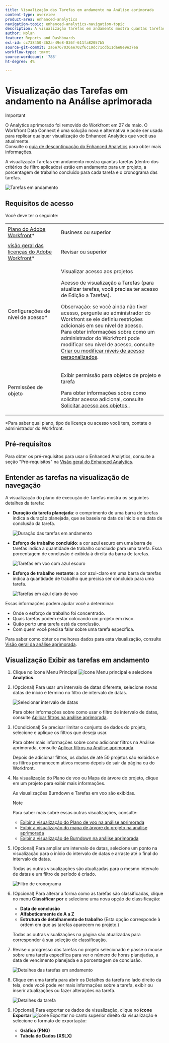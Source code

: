 ```yaml
---
title: Visualização das Tarefas em andamento na Análise aprimorada
content-type: overview
product-area: enhanced-analytics
navigation-topic: enhanced-analytics-navigation-topic
description: A visualização Tarefas em andamento mostra quantas tarefas (dentro dos critérios de filtro aplicados) estão em andamento para um projeto, a porcentagem de trabalho concluído para cada tarefa e o cronograma das tarefas.
author: Nolan
feature: Reports and Dashboards
exl-id: cc738450-362a-49e8-836f-611fa82057b5
source-git-commit: 2a6e767036ae702f6c19dc71cdb11dae8e9e37ea
workflow-type: tm+mt
source-wordcount: '788'
ht-degree: 4%

---
```


# Visualização das Tarefas em andamento na Análise aprimorada

>[!IMPORTANT]
>
>O Analytics aprimorado foi removido do Workfront em 27 de maio. O Workfront Data Connect é uma solução nova e alternativa e pode ser usada para replicar qualquer visualização do Enhanced Analytics que você usa atualmente. <br>Consulte o [guia de descontinuação do Enhanced Analytics](/help/quicksilver/product-announcements/announcements/enhanced-analytics-deprecation.md) para obter mais informações.


A visualização Tarefas em andamento mostra quantas tarefas (dentro dos critérios de filtro aplicados) estão em andamento para um projeto, a porcentagem de trabalho concluído para cada tarefa e o cronograma das tarefas.

![Tarefas em andamento](assets/tasks-in-flight-possible-replacement-350x104.png)

## Requisitos de acesso

Você deve ter o seguinte:

<table style="table-layout:auto"> 
 <col> 
 <col> 
 <tbody> 
  <tr> 
   <td role="rowheader"><a href="https://business.adobe.com/products/workfront/pricing.html" target="_blank">Plano do Adobe Workfront</a>*</td> 
   <td> <p>Business ou superior</p> </td> 
  </tr> 
  <tr> 
   <td role="rowheader"><a href="../administration-and-setup/add-users/access-levels-and-object-permissions/wf-licenses.md" class="MCXref xref">visão geral das licenças do Adobe Workfront</a>*</td> 
   <td> <p>Revisar ou superior</p> </td> 
  </tr> 
  <tr> 
   <td role="rowheader">Configurações de nível de acesso*</td> 
   <td> <p>Visualizar acesso aos projetos</p> <p>Acesso de visualização a Tarefas (para atualizar tarefas, você precisa ter acesso de Edição a Tarefas).</p> <p>Observação: se você ainda não tiver acesso, pergunte ao administrador do Workfront se ele definiu restrições adicionais em seu nível de acesso.<br>Para obter informações sobre como um administrador do Workfront pode modificar seu nível de acesso, consulte <a href="../administration-and-setup/add-users/configure-and-grant-access/create-modify-access-levels.md" class="MCXref xref">Criar ou modificar níveis de acesso personalizados</a>.</p> </td> 
  </tr> 
  <tr> 
   <td role="rowheader">Permissões de objeto</td> 
   <td> <p>Exibir permissão para objetos de projeto e tarefa</p> <p>Para obter informações sobre como solicitar acesso adicional, consulte <a href="../workfront-basics/grant-and-request-access-to-objects/request-access.md" class="MCXref xref">Solicitar acesso aos objetos </a>.</p> </td> 
  </tr> 
 </tbody> 
</table>

&#42;Para saber qual plano, tipo de licença ou acesso você tem, contate o administrador do Workfront.

## Pré-requisitos

Para obter os pré-requisitos para usar o Enhanced Analytics, consulte a seção &quot;Pré-requisitos&quot; na [Visão geral do Enhanced Analytics](../enhanced-analytics/enhanced-analytics-overview.md).

## Entender as tarefas na visualização de navegação

A visualização do plano de execução de Tarefas mostra os seguintes detalhes da tarefa:

* **Duração da tarefa planejada**: o comprimento de uma barra de tarefas indica a duração planejada, que se baseia na data de início e na data de conclusão da tarefa.

  ![Duração das tarefas em andamento](assets/tasks-in-flight-duration-350x80.png)

* **Esforço de trabalho concluído**: a cor azul escuro em uma barra de tarefas indica a quantidade de trabalho concluído para uma tarefa. Essa porcentagem de conclusão é exibida à direita da barra de tarefas.

  ![Tarefas em voo com azul escuro](assets/tasks-in-flight-dark-blue-350x35.png)

* **Esforço de trabalho restante**: a cor azul-claro em uma barra de tarefas indica a quantidade de trabalho que precisa ser concluído para uma tarefa.

  ![Tarefas em azul claro de voo](assets/tasks-in-flight-light-blue-350x35.png)

Essas informações podem ajudar você a determinar:

* Onde o esforço de trabalho foi concentrado.
* Quais tarefas podem estar colocando um projeto em risco.
* Quão perto uma tarefa está da conclusão.
* Com quem você precisa falar sobre uma tarefa específica.

Para saber como obter os melhores dados para esta visualização, consulte [Visão geral da análise aprimorada](../enhanced-analytics/enhanced-analytics-overview.md).

## Visualização Exibir as tarefas em andamento

1. Clique no ícone Menu Principal ![ícone Menu principal](assets/main-menu-icon-16x12.png) e selecione **Analytics**.
1. (Opcional) Para usar um intervalo de datas diferente, selecione novas datas de início e término no filtro de intervalo de datas.

   ![Selecionar intervalo de datas](assets/filters-select-date-range-350x344.png)

   Para obter informações sobre como usar o filtro de intervalo de datas, consulte [Aplicar filtros na análise aprimorada](../enhanced-analytics/use-enhanced-analytics-filters.md).

1. (Condicional) Se precisar limitar o conjunto de dados do projeto, selecione e aplique os filtros que deseja usar.

   Para obter mais informações sobre como adicionar filtros na Análise aprimorada, consulte [Aplicar filtros na Análise aprimorada](../enhanced-analytics/use-enhanced-analytics-filters.md).

   Depois de adicionar filtros, os dados de até 50 projetos são exibidos e os filtros permanecem ativos mesmo depois de sair da página ou do Workfront.

1. Na visualização do Plano de voo ou Mapa de árvore do projeto, clique em um projeto para exibir mais informações.

   As visualizações Burndown e Tarefas em voo são exibidas.

   >[!NOTE]
   >
   >Para saber mais sobre essas outras visualizações, consulte:
   >
   >   
   >   
   >   * [Exibir a visualização do Plano de voo na análise aprimorada](../enhanced-analytics/flight-plan-overview.md)
   >   * [Exibir a visualização do mapa de árvore do projeto na análise aprimorada](../enhanced-analytics/project-treemap-overview.md)
   >   * [Exibir a visualização de Burndown na análise aprimorada](../enhanced-analytics/burndown-overview.md)
   >   
   >

1. (Opcional) Para ampliar um intervalo de datas, selecione um ponto na visualização para o início do intervalo de datas e arraste até o final do intervalo de datas.

   Todas as outras visualizações são atualizadas para o mesmo intervalo de datas e um filtro de período é criado.

   ![Filtro de cronograma](assets/timeframe-filter-350x220.png)

1. (Opcional) Para alterar a forma como as tarefas são classificadas, clique no menu **Classificar por** e selecione uma nova opção de classificação:

   * **Data de conclusão**
   * **Alfabeticamente de A a Z**
   * **Estrutura de detalhamento de trabalho** (Esta opção corresponde à ordem em que as tarefas aparecem no projeto.)

   Todas as outras visualizações na página são atualizadas para corresponder à sua seleção de classificação.

1. Revise o progresso das tarefas no projeto selecionado e passe o mouse sobre uma tarefa específica para ver o número de horas planejadas, a data de vencimento planejada e a porcentagem de conclusão.

   ![Detalhes das tarefas em andamento](assets/tasks-in-flight-task-details-350x242.png)

1. Clique em uma tarefa para abrir os Detalhes da tarefa no lado direito da tela, onde você pode ver mais informações sobre a tarefa, exibir ou inserir atualizações ou fazer alterações na tarefa.

   ![Detalhes da tarefa](assets/task-details-qs-350x675.png)

1. (Opcional) Para exportar os dados de visualização, clique no **ícone Exportar** ![ícone Exportar](assets/export.png) no canto superior direito da visualização e selecione o formato de exportação:

   * **Gráfico (PNG)**
   * **Tabela de Dados (XSLX)**

